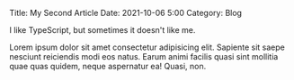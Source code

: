 Title: My Second Article
Date: 2021-10-06 5:00
Category: Blog

I like TypeScript, but sometimes it doesn't like me.

Lorem ipsum dolor sit amet consectetur adipisicing elit. Sapiente sit saepe nesciunt reiciendis modi eos natus. Earum animi facilis quasi sint mollitia quae quas quidem, neque aspernatur ea! Quasi, non.
